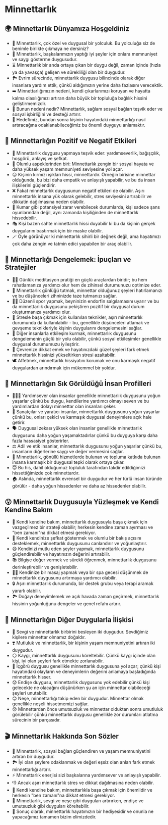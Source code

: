 # Minnettarlık

## 🌍 Minnettarlık Dünyamıza Hoşgeldiniz

* 🤗 Minnettarlık, çok özel ve duygusal bir yolculuk. Bu yolculuğa siz de benimle birlikte çıkmaya ne dersiniz?
* 🧡 Minnettarlık, başkalarımızın yaptığı iyi şeyler için onlara memnuniyet ve saygı gösterme duygusudur.
* ⌛ Minnettarlık bir anda ortaya çıkan bir duygu değil, zaman içinde (hızla ya da yavaşça) gelişen ve sürekliliği olan bir duygudur.
* 🏞️ Evrim sürecinde, minnettarlık duygusu bilincinde olarak diğer insanlara yardım ettik, çünkü aldığımızın yerine daha fazlasını verecektik.
* ➡️ Minnettarlığımızın nedeni, kendi çıkarlarımızı koruyan ve hayatta kalma olasılığımızı artıran daha büyük bir topluluğa bağlılık hissini geliştirmemizdir.
* 💭 Bunun nedeni nedir? Minnettarlık, sağlam sosyal bağları teşvik eder ve sosyal işbirliğini ve desteği artırır.
* 🎯 Hedefimiz, bundan sonra kişinin hayatındaki minnettarlığı nasıl artıracağına odaklanabileceğimiz bu önemli duyguyu anlamaktır.

## 💫 Minnettarlığın Pozitif ve Negatif Etkileri

* 🔆 Minnettarlık duygusu yapmaya teşvik eder: yardımseverlik, bağışçılık, hoşgörü, anlayış ve şefkat.
* 🌸 Olumlu aspeklerinden biri: Minnettarlık zengin bir sosyal hayata ve daha yüksek yaşam memnuniyeti seviyesine yol açar.
* 😌 Kişinin kırmızı ışıkları hissi, minnettardır. Örneğin birisine minnettar olduğunda, bu bizi daha empatik ve anlayışlı yapabilir, ve bu da insan ilişkilerini güçlendirir.
* ❌ Fakat minnettarlık duygusunun negatif etkileri de olabilir. Aşırı minnettarlık insana yük olarak gelebilir, stres seviyesini artırabilir ve dikkatin dağılmasına neden olabilir.
* 🎲 Kumar gibi potansiyel zarar verebilecek durumlarda, kişi sadece şans oyunlarından değil, aynı zamanda kişiliğinden de minnettarlık hissedebilir.
* 🎭 Kişi bazen sahte minnettarlık hissi duyabilir ki bu da kişinin gerçek duygularını bastırmak için bir maske olabilir.
* 🪄 Öyle görünüyor ki minnettarlık sihirli bir değnek değil, ama hayatımızı çok daha zengin ve tatmin edici yapabilen bir araç olabilir.

## 🚀 Minnettarlığı Dengelemek: İpuçları ve Stratejiler

* 🧘‍♀️ Günlük meditasyon pratiği en güçlü araçlardan biridir; bu hem rahatlamanıza yardımcı olur hem de zihinsel durumunuzu optimize eder.
* 📝 Minnettarlık günlüğü tutmak, minnettar olduğunuz şeyleri hatırlamanızı ve bu düşünceleri zihninizde taze tutmanızı sağlar.
* 🚴‍♂️ Düzenli spor yapmak, beyninizin endorfin salgılamasını uyarır ve bu da minnettarlık duygusunu pekiştiren pozitif bir duygusal durum oluşturmanıza yardımcı olur.
* 🎈 Stresle başa çıkmak için kullanılan teknikler, aşırı minnettarlık durumunda da kullanılabilir - bu, genellikle düşünceleri atlamak ve gevşeme teknikleriyle kişinin duygularını dengelemesini sağlar.
* 👥 Diğer insanlarla etkileşim kurmak, minnettarlık duygusunu dengelemenin güçlü bir yolu olabilir, çünkü sosyal etkileşimler genellikle duygusal durumumuzu iyileştirir.
* 🦋 Çevrenize dikkat emek ve hayatınızdaki güzel şeyleri fark etmek minnettarlık hissinizi yükseltirken stresi azaltabilir.
* 🕊️ Affetmek, minnettarlık hissiyatını korumak ve onu karmaşık negatif duygulardan arındırmak için mükemmel bir yoldur.

## 🔎 Minnettarlığın Sık Görüldüğü İnsan Profilleri

* 🧑‍🤝‍🧑 Yardımsever olan insanlar genellikle minnettarlık duygusunu yoğun yaşarlar çünkü bu duygu, kendilerine yardımcı olmayı seven ve bu yardımlardan dolayı minnettar olan insanları çeker.
* 🎨 Sanatçılar ve yaratıcı insanlar, minnettarlık duygusunu yoğun yaşarlar çünkü bu, onları çekici ve karmaşık duygusal deneyimlere açık hale getirir.
* 🗣️ Duygusal zekası yüksek olan insanlar genellikle minnettarlık duygusunu daha yoğun yaşamaktadırlar çünkü bu duyguya karşı daha fazla hassasiyet gösterirler.
* ⚖️ Adil ve etik insanlar, minnettarlık duygusunu yoğun yaşarlar çünkü bu, insanların diğerlerine saygı ve değer vermesini sağlar.
* 🌟 Minnettarlık, gönüllü hizmetlerde bulunan ve topluma katkıda bulunan insana karmaşık bir duygusal tepki olarak ortaya çıkar.
* 😇 Bu his, dahil olduğumuz topluluk tarafından takdir edildiğimizi hissettiğimizde çok minnettardır.
* 🏠 Aslında, minnettarlık evrensel bir duygudur ve her türlü insan türünde görülür - daha yoğun hissedenler ve daha az hissedenler olabilir.

## 😮 Minnettarlık Duygusuyla Yüzleşmek ve Kendi Kendine Bakım

* 🌈 Kendi kendine bakım, minnettarlık duygusuyla başa çıkmak için vazgeçilmez bir strateji olabilir; herkesin kendine zaman ayırması ve "ben zamanı"na dikkat etmesi gerekiyor.
* 🧡 Kendi kendinize şefkat göstermek ve olumlu bir bakış açısını desteklemek, minnettarlık duygusunu canlandırır ve yoğunlaştırır.
* 😄 Kendinizi mutlu eden şeyler yapmak, minnettarlık duygusunu güçlendirebilir ve hayatınızın değerini artırabilir.
* 📚 Bilgiye değer vermek ve sürekli öğrenmek, minnettarlık duygusunu derinleştirebilir ve genişletebilir.
* 💆‍♂️ Kendinize bir masaj yapmak veya bir spa gecesi düşünmek de minnettarlık duygusunu artırmaya yardımcı olabilir.
* 🔒 Aşırı minnettarlık durumunda, bir destek grubu veya terapi aramak yararlı olabilir.
* 🏞️ Doğayı deneyimlemek ve açık havada zaman geçirmek, minnettarlık hissinin yoğunluğunu dengeler ve genel refahı artırır.

## 💓 Minnettarlığın Diğer Duygularla İlişkisi

* 🧩 Sevgi ve minnettarlık birbirini besleyen iki duygudur. Sevdiğimiz kişilere minnettar olmamız doğaldır.
* ❣️ Mutluluk ve minnettarlık, bir kişinin yaşam memnuniyetini artıran iki duygudur.
* ☹️ Kaygı, minnettarlık duygusunu köreltebilir. Çünkü kaygı içinde olan kişi, iyi olan şeyleri fark etmekte zorlanabilir.
* 🤔 İçgörü duygusu genellikle minnettarlık duygusuna yol açar; çünkü kişi hayatındaki olayların ve deneyimlerin değerini anlamaya başladığında minnettarlık hisser.
* 😟 Endişe duygusu, minnettarlık duygusunu yok edebilir çünkü kişi gelecekte ne olacağını düşünürken şu an için minnettar olabileceği şeyleri unutabilir.
* 😊 Neşe, minnettarlığı takip eden bir duygudur. Minnettar olmak genellikle neşeli hissetmemizi sağlar.
* 😟 Minnettardan önce umutsuzluk ve minnettar olduktan sonra umutluluk görülebilir çünkü minnettarlık duygusu genellikle zor durumları atlatma sürecinin bir parçasıdır.

## 🎬 Minnettarlık Hakkında Son Sözler

* 🙏 Minnettarlık, sosyal bağları güçlendiren ve yaşam memnuniyetini artıran bir duygudur.
* 🏞️ İyi olan şeylere odaklanmak ve değeri eşsiz olan anları fark etmek minnettarlığı artırır.
* ⚡ Minnettarlık enerjisi sizi başkalarına yardımsever ve anlayışlı yapabilir.
* 👎 Ancak aşırı minnettarlık stres ve dikkat dağılmasına neden olabilir.
* 🚦 Kendi kendine bakım, minnettarlıkla başa çıkmak için önemlidir ve herkesin "ben zamanı"na dikkat etmesi gerekiyor.
* 💞 Minnettarlık, sevgi ve neşe gibi duyguları artırırken, endişe ve umutsuzluk gibi duyguları köreltebilir.
* 🎁 Sonuç olarak, minnettarlık hayatımızın bir hediyesidir ve onunla ne yapacağımız tamamen bizim elimizdedir.
